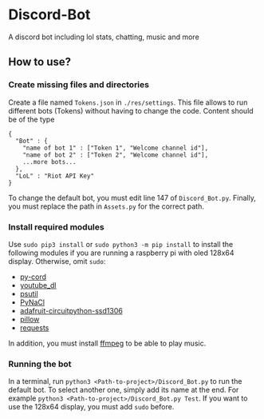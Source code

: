 # Discord-Bot
A discord bot including lol stats, chatting, music and more

## How to use?
### Create missing files and directories

Create a file named `Tokens.json` in `./res/settings`. This file allows to run different bots (Tokens) without having to change the code.
Content should be of the type 
<pre><code>{
  "Bot" : {
    "name of bot 1" : ["Token 1", "Welcome channel id"],
    "name of bot 2" : ["Token 2", "Welcome channel id"],
    ...more bots...
  },
  "LoL" : "Riot API Key"
}
</code></pre>
To change the default bot, you must edit line 147 of `Discord_Bot.py`.
Finally, you must replace the path in `Assets.py` for the correct path.


### Install required modules

Use `sudo pip3 install` or `sudo python3 -m pip install` to install the following modules if you are running a raspberry pi with oled 128x64 display. Otherwise, omit `sudo`:
* [py-cord](https://docs.pycord.dev/en/stable/)
* [youtube_dl](https://github.com/ytdl-org/youtube-dl)
* [psutil](https://github.com/giampaolo/psutil)
* [PyNaCl](https://github.com/pyca/pynacl/)
* [adafruit-circuitpython-ssd1306](https://github.com/adafruit/Adafruit_CircuitPython_SSD1306)
* [pillow](https://python-pillow.org/)
* [requests](https://requests.readthedocs.io/en/latest/)

In addition, you must install [ffmpeg](https://ffmpeg.org/) to be able to play music.

### Running the bot
In a terminal, run `python3 <Path-to-project>/Discord_Bot.py` to run the default bot. To select another one, simply add its name at the end. For example `python3 <Path-to-project>/Discord_Bot.py Test`.
If you want to use the 128x64 display, you must add `sudo` before.

